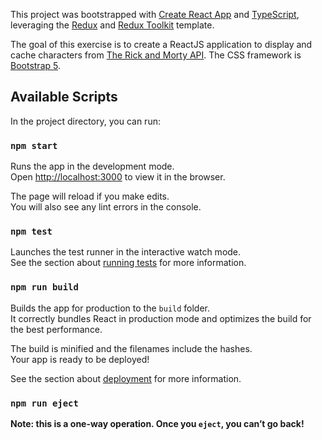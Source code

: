 This project was bootstrapped with [Create React App](https://github.com/facebook/create-react-app) and [TypeScript](https://github.com/facebook/create-react-app), leveraging the [Redux](https://www.typescriptlang.org/) and [Redux Toolkit](https://redux-toolkit.js.org/) template.

The goal of this exercise is to create a ReactJS application to display and cache
characters from [The Rick and Morty API](https://rickandmortyapi.com/api/character/). The CSS framework is [Bootstrap 5](https://getbootstrap.com/).

## Available Scripts

In the project directory, you can run:

### `npm start`

Runs the app in the development mode.<br />
Open [http://localhost:3000](http://localhost:3000) to view it in the browser.

The page will reload if you make edits.<br />
You will also see any lint errors in the console.

### `npm test`

Launches the test runner in the interactive watch mode.<br />
See the section about [running tests](https://facebook.github.io/create-react-app/docs/running-tests) for more information.

### `npm run build`

Builds the app for production to the `build` folder.<br />
It correctly bundles React in production mode and optimizes the build for the best performance.

The build is minified and the filenames include the hashes.<br />
Your app is ready to be deployed!

See the section about [deployment](https://facebook.github.io/create-react-app/docs/deployment) for more information.

### `npm run eject`

**Note: this is a one-way operation. Once you `eject`, you can’t go back!**
